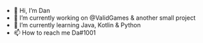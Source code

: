 - 👋 Hi, I’m Dan
- 👀 I’m currently working on @ValidGames & another small project
- 🌱 I’m currently learning Java, Kotlin & Python
- 📫 How to reach me Da#1001
